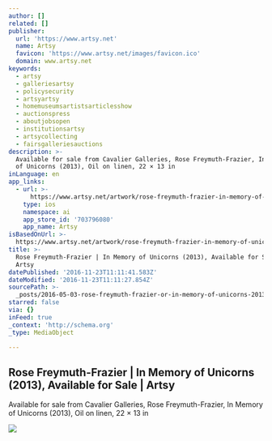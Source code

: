 ```yaml
---
author: []
related: []
publisher:
  url: 'https://www.artsy.net'
  name: Artsy
  favicon: 'https://www.artsy.net/images/favicon.ico'
  domain: www.artsy.net
keywords:
  - artsy
  - galleriesartsy
  - policysecurity
  - artsyartsy
  - homemuseumsartistsarticlesshow
  - auctionspress
  - aboutjobsopen
  - institutionsartsy
  - artsycollecting
  - fairsgalleriesauctions
description: >-
  Available for sale from Cavalier Galleries, Rose Freymuth-Frazier, In Memory
  of Unicorns (2013), Oil on linen, 22 × 13 in
inLanguage: en
app_links:
  - url: >-
      https://www.artsy.net/artwork/rose-freymuth-frazier-in-memory-of-unicorns-1
    type: ios
    namespace: ai
    app_store_id: '703796080'
    app_name: Artsy
isBasedOnUrl: >-
  https://www.artsy.net/artwork/rose-freymuth-frazier-in-memory-of-unicorns-1/zoom
title: >-
  Rose Freymuth-Frazier | In Memory of Unicorns (2013), Available for Sale |
  Artsy
datePublished: '2016-11-23T11:11:41.583Z'
dateModified: '2016-11-23T11:11:27.854Z'
sourcePath: >-
  _posts/2016-05-03-rose-freymuth-frazier-or-in-memory-of-unicorns-2013-availa.md
starred: false
via: {}
inFeed: true
_context: 'http://schema.org'
_type: MediaObject

---
```

<article style=""><h1>Rose Freymuth-Frazier | In Memory of Unicorns (2013), Available for Sale | Artsy</h1><p>Available for sale from Cavalier Galleries, Rose Freymuth-Frazier, In Memory of Unicorns (2013), Oil on linen, 22 × 13 in</p><img src="https://d32dm0rphc51dk.cloudfront.net/L1uNA-J2u4lLHnkI9QrVWw/large.jpg" /></article>